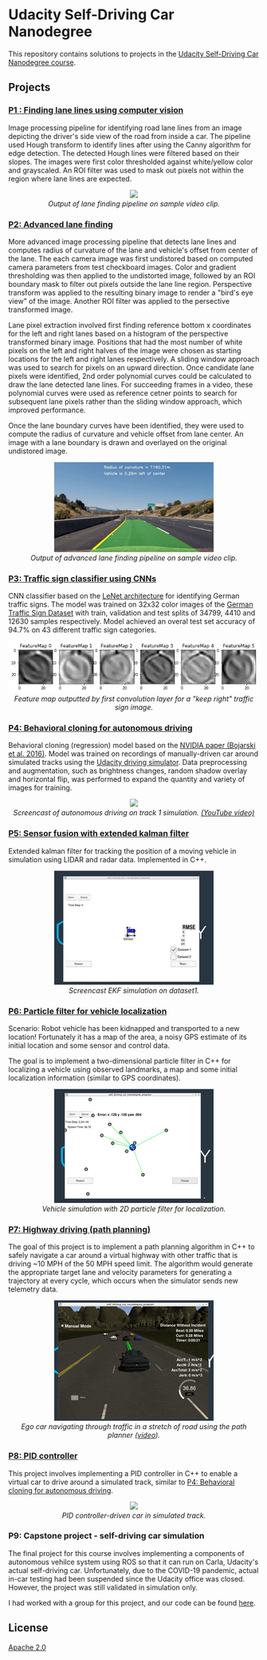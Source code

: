 # Udacity Self-Driving Car Nanodegree

This repository contains solutions to projects in the [Udacity Self-Driving Car Nanodegree course](https://www.udacity.com/course/self-driving-car-engineer-nanodegree--nd013).

## Projects

### [P1 : Finding lane lines using computer vision](./P1_lane_finding)

Image processing pipeline for identifying road lane lines from an image depicting the driver's side view of the road from inside a car. The pipeline used Hough transform to identify lines after using the Canny algorithm for edge detection. The detected Hough lines were filtered based on their slopes. The images were first color thresholded against white/yellow color and grayscaled. An ROI filter was used to mask out pixels not within the region where lane lines are expected. 

<p align="center">
  <img src="./P1_lane_finding/output_images/solidWhiteRight.gif"><br>
  <em>Output of lane finding pipeline on sample video clip.</em>
</p>

### [P2:  Advanced lane finding](./P2_adv_lane_finding)

More advanced image processing pipeline that detects lane lines and computes radius of curvature of the lane and vehicle's offset from center of the lane. The each camera image was first undistored based on computed camera parameters from test checkboard images. Color and gradient thresholding was then applied to the undistorted image, followed by an ROI boundary mask to filter out pixels outside the lane line region. Perspective transform was applied to the resulting binary image to render a "bird's eye view" of the image. Another ROI filter was applied to the persective transformed image.

Lane pixel extraction involved first finding reference bottom x coordinates for the left and right lanes based on a histogram of the perspective transformed binary image. Positions that had the most number of white pixels on the left and right halves of the image were chosen as starting locations for the left and right lanes respectively. A sliding window approach was used to search for pixels on an upward direction. Once candidate lane pixels were identified, 2nd order polynomial curves could be calculated to draw the lane detected lane lines. For succeeding frames in a video, these polynomial curves were used as reference cetner points to search for subsequent lane pixels rather than the sliding window approach, which improved performance.

Once the lane boundary curves have been identified, they were used to compute the radius of curvature and vehicle offset from lane center. An image with a lane boundary is drawn and overlayed on the original undistored image.

<p align="center">
	<img src="./P2_adv_lane_finding/output_project_video.gif"><br>
	<em>Output of advanced lane finding pipeline on sample video clip.</em>
</p>

### [P3: Traffic sign classifier using CNNs](./P3_traffic_sign_classifier)

CNN classifier based on the [LeNet architecture](http://yann.lecun.com/exdb/publis/pdf/lecun-01a.pdf) for identifying German traffic signs. The model was trained on  32x32 color images of the [German Traffic Sign Dataset](http://benchmark.ini.rub.de/?section=gtsrb&subsection=dataset) with train, validation and test splits of 34799, 4410 and 12630 samples respectively. Model achieved an overal test set accuracy of 94.7% on 43 different traffic sign categories.

<p align="center">
	<img src="./P3_traffic_sign_classifier/writeup_images/sample38_c1.png"><br>
	<em>Feature map outputted by first convolution layer for a "keep right" traffic sign image.</em>
</p>

### [P4: Behavioral cloning for autonomous driving](./P4_behavioral_cloning)

Behavioral cloning (regression) model based on the [NVIDIA paper (Bojarski et al. 2016)](https://arxiv.org/abs/1604.07316). Model was trained on recordings of manually-driven car around simulated tracks using the [Udacity driving simulator](https://github.com/udacity/self-driving-car-sim). Data preprocessing and augmentation, such as brightness changes, random shadow overlay and horizontal flip, was performed to expand the quantity and variety of images for training. 

<p align="center">
	<img src="./P4_behavioral_cloning/writeup_images/final_model_track1_screencast.gif"><br>
    	<em>Screencast of autonomous driving on track 1 simulation. <a href="https://www.youtube.com/watch?v=N1Pnjn8Hze4">(YouTube video)</a></em>
</p>

### [P5: Sensor fusion with extended kalman filter](./P5_extended_kalman_filter)

Extended kalman filter for tracking the position of a moving vehicle in simulation using LIDAR and radar data. 
Implemented in C++.

<p align="center">
	<img src="./P5_extended_kalman_filter/ekf_dataset1.gif"><br>
	<em>Screencast EKF simulation on dataset1.</em>
</p>

### [P6: Particle filter for vehicle localization](./P6_kidnapped_vehicle)

Scenario: Robot vehicle has been kidnapped and transported to a new location! Fortunately it has a map of the area, a noisy GPS estimate of its initial location and some sensor and control data.

The goal is to implement a two-dimensional particle filter in C++ for localizing a vehicle using observed landmarks, a map and some initial localization information (similar to GPS coordinates).

<p align="center">
	<img src="./P6_kidnapped_vehicle/particle_filter.gif"><br>
	<em>Vehicle simulation with 2D particle filter for localization.</em>
</p>

### [P7: Highway driving (path planning)](./P7_highway_driving)

The goal of this project is to implement a path planning algorithm in C++ to safely navigate a car around a virtual highway with other traffic that is driving ~10 MPH of the 50 MPH speed limit. The algorithm would generate the appropriate target lane and velocity parameters for generating a trajectory at every cycle, which occurs when the simulator sends new telemetry data.

<p align="center">
  <img src="./P7_highway_driving/images/highway_driving_15fps.gif"><br>
  <em>Ego car navigating through traffic in a stretch of road using the path planner (<a href="https://www.youtube.com/watch?v=u69gBEt4pOc">video</a>).</em>
</p>

### [P8: PID controller](./P8_pid_controller)

This project involves implementing a PID controller in C++ to enable a virtual car to drive around a simulated track, similar to [P4: Behavioral cloning for autonomous driving](./P4_behavioral_cloning).

<p align="center">
  <img src="./P8_pid_controller/images/pid_control.gif"><br>
  <em>PID controller-driven car in simulated track.</em>
</p>

### P9: Capstone project - self-driving car simulation

The final project for this course involves implementing a components of autonomous vehilce system using ROS so that it can run on Carla, Udacity's actual self-driving car. Unfortunately, due to the COVID-19 pandemic, actual in-car testing had been suspended since the Udacity office was closed. However, the project was still validated in simulation only.

I had worked with a group for this project, and our code can be found [here](https://github.com/hurtadosanti/SelfDrivingVehicle).

## License

[Apache 2.0](./LICENSE)



